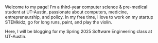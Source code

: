 Welcome to my page! I'm a third-year computer science & pre-medical student at UT-Austin, passionate about computers, medicine, entrepreneurship, and policy. In my free time, I love to work on my startup STEMkidz, go for long runs, paint, and play the violin. 

Here, I will be blogging for my Spring 2025 Software Engineering class at UT-Austin.

